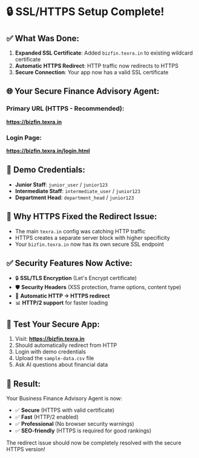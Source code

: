 # 🔒 SSL/HTTPS Setup Complete!

## ✅ What Was Done:
1. **Expanded SSL Certificate**: Added `bizfin.texra.in` to existing wildcard certificate
2. **Automatic HTTPS Redirect**: HTTP traffic now redirects to HTTPS
3. **Secure Connection**: Your app now has a valid SSL certificate

## 🌐 Your Secure Finance Advisory Agent:

### **Primary URL (HTTPS - Recommended):**
**https://bizfin.texra.in**

### **Login Page:**
**https://bizfin.texra.in/login.html**

## 🔐 Demo Credentials:
- **Junior Staff**: `junior_user` / `junior123`
- **Intermediate Staff**: `intermediate_user` / `junior123`
- **Department Head**: `department_head` / `junior123`

## 🎯 Why HTTPS Fixed the Redirect Issue:
- The main `texra.in` config was catching HTTP traffic
- HTTPS creates a separate server block with higher specificity
- Your `bizfin.texra.in` now has its own secure SSL endpoint

## ✅ Security Features Now Active:
- 🔒 **SSL/TLS Encryption** (Let's Encrypt certificate)
- 🛡️ **Security Headers** (XSS protection, frame options, content type)
- 🔄 **Automatic HTTP → HTTPS redirect**
- 📊 **HTTP/2 support** for faster loading

## 🧪 Test Your Secure App:
1. Visit: **https://bizfin.texra.in**
2. Should automatically redirect from HTTP
3. Login with demo credentials
4. Upload the `sample-data.csv` file
5. Ask AI questions about financial data

## 🎉 Result:
Your Business Finance Advisory Agent is now:
- ✅ **Secure** (HTTPS with valid certificate)
- ✅ **Fast** (HTTP/2 enabled)
- ✅ **Professional** (No browser security warnings)
- ✅ **SEO-friendly** (HTTPS is required for good rankings)

The redirect issue should now be completely resolved with the secure HTTPS version!